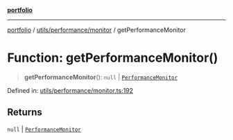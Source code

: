 [**portfolio**](../../../../README.md)

***

[portfolio](../../../../modules.md) / [utils/performance/monitor](../README.md) / getPerformanceMonitor

# Function: getPerformanceMonitor()

> **getPerformanceMonitor**(): `null` \| [`PerformanceMonitor`](../classes/PerformanceMonitor.md)

Defined in: [utils/performance/monitor.ts:192](https://github.com/tnorlund/Portfolio/blob/128978f462e4e6fd38799de0aaf129753fc6d9da/portfolio/utils/performance/monitor.ts#L192)

## Returns

`null` \| [`PerformanceMonitor`](../classes/PerformanceMonitor.md)

